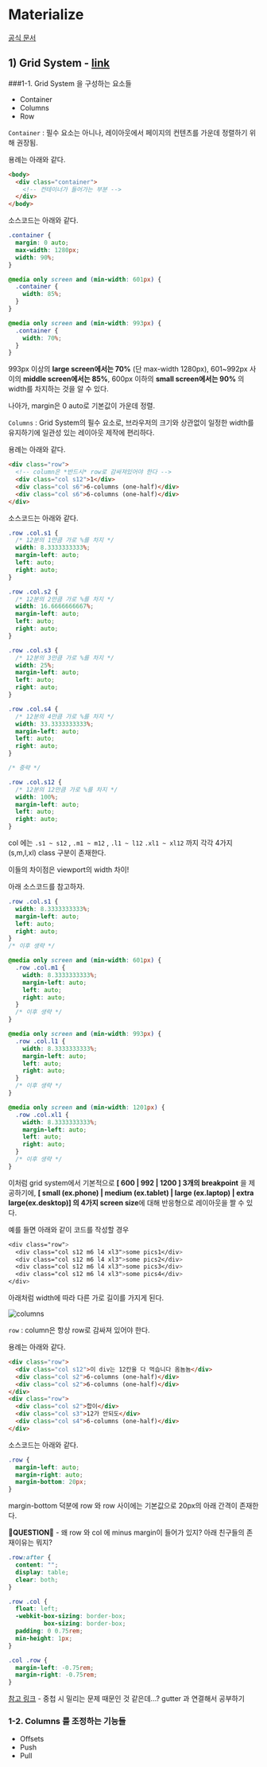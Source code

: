 # Materialize

[공식 문서](https://materializecss.com/)



## 1) Grid System - [link](https://materializecss.com/grid.html)

###1-1. Grid System 을 구성하는 요소들

- Container
- Columns
- Row



`Container` : 필수 요소는 아니나, 레이아웃에서 페이지의 컨텐츠를 가운데 정렬하기 위해 권장됨.

용례는 아래와 같다.

```html
<body>
  <div class="container">
    <!-- 컨테이너가 들어가는 부분 -->
  </div>
</body>
```

소스코드는 아래와 같다.

```css
.container {
  margin: 0 auto;
  max-width: 1280px;
  width: 90%;
}

@media only screen and (min-width: 601px) {
  .container {
    width: 85%;
  }
}

@media only screen and (min-width: 993px) {
  .container {
    width: 70%;
  }
}
```

993px 이상의 **large screen에서는 70%** (단 max-width 1280px), 601~992px 사이의 **middle screen에서는 85%**, 600px 이하의 **small screen에서는 90%** 의 width를 차지하는 것을 알 수 있다.

나아가, margin은 0 auto로 기본값이 가운데 정렬.



`Columns` : Grid System의 필수 요소로, 브라우저의 크기와 상관없이 일정한 width를 유지하기에 일관성 있는 레이아웃 제작에 편리하다.

용례는 아래와 같다.

```html
<div class="row">
  <!-- column은 *반드시* row로 감싸져있어야 한다 -->
  <div class="col s12">1</div>
  <div class="col s6">6-columns (one-half)</div>
  <div class="col s6">6-columns (one-half)</div>
</div>
```

소스코드는 아래와 같다.

```css
.row .col.s1 {
  /* 12분의 1만큼 가로 %를 차지 */
  width: 8.3333333333%;
  margin-left: auto;
  left: auto;
  right: auto;
}

.row .col.s2 {
  /* 12분의 2만큼 가로 %를 차지 */
  width: 16.6666666667%;
  margin-left: auto;
  left: auto;
  right: auto;
}

.row .col.s3 {
  /* 12분의 3만큼 가로 %를 차지 */
  width: 25%;
  margin-left: auto;
  left: auto;
  right: auto;
}

.row .col.s4 {
  /* 12분의 4만큼 가로 %를 차지 */
  width: 33.3333333333%;
  margin-left: auto;
  left: auto;
  right: auto;
}

/* 중략 */

.row .col.s12 {
  /* 12분의 12만큼 가로 %를 차지 */
  width: 100%;
  margin-left: auto;
  left: auto;
  right: auto;
}
```



col 에는 `.s1 ~ s12` , `.m1 ~ m12` , `.l1 ~ l12` `.xl1 ~ xl12` 까지 각각 4가지 (s,m,l,xl) class 구분이 존재한다.

이들의 차이점은 viewport의 width 차이!

아래 소스코드를 참고하자.

```css
.row .col.s1 {
  width: 8.3333333333%;
  margin-left: auto;
  left: auto;
  right: auto;
}
/* 이후 생략 */

@media only screen and (min-width: 601px) {
  .row .col.m1 {
    width: 8.3333333333%;
    margin-left: auto;
    left: auto;
    right: auto;
  }
  /* 이후 생략 */
}

@media only screen and (min-width: 993px) {
  .row .col.l1 {
    width: 8.3333333333%;
    margin-left: auto;
    left: auto;
    right: auto;
  }
  /* 이후 생략 */
}

@media only screen and (min-width: 1201px) {
  .row .col.xl1 {
    width: 8.3333333333%;
    margin-left: auto;
    left: auto;
    right: auto;
  }
  /* 이후 생략 */
}

```

이처럼 grid system에서 기본적으로 **[ 600 | 992 | 1200 ] 3개의 breakpoint** 을 제공하기에,  **[ small (ex.phone) | medium (ex.tablet) | large (ex.laptop) | extra large(ex.desktop)] 의 4가지 screen size**에 대해 반응형으로 레이아웃을 짤 수 있다.

예를 들면 아래와 같이 코드를 작성할 경우

```css
<div class="row">
  <div class="col s12 m6 l4 xl3">some pics1</div>
  <div class="col s12 m6 l4 xl3">some pics2</div>
  <div class="col s12 m6 l4 xl3">some pics3</div>
  <div class="col s12 m6 l4 xl3">some pics4</div>
</div>
```
아래처럼 width에 따라 다른 가로 길이를 가지게 된다.

![columns](image/columns.png)



`row` : column은 항상 row로 감싸져 있어야 한다.

용례는 아래와 같다.

```html
<div class="row">
  <div class="col s12">이 div는 12칸을 다 먹습니다 옴뇸뇸</div>
  <div class="col s2">6-columns (one-half)</div>
  <div class="col s2">6-columns (one-half)</div>
</div>
<div class="row">
  <div class="col s2">합이</div>
  <div class="col s3">12가 안되도</div>
  <div class="col s4">6-columns (one-half)</div>
</div>
```

소스코드는 아래와 같다.

```css
.row {
  margin-left: auto;
  margin-right: auto;
  margin-bottom: 20px;
}
```

margin-bottom 덕분에 row 와 row 사이에는 기본값으로 20px의 아래 간격이 존재한다.



**🧐QUESTION🧐** - 왜 row 와 col 에 minus margin이 들어가 있지? 아래 친구들의 존재이유는 뭐지?

```css
.row:after {
  content: "";
  display: table;
  clear: both;
}

.row .col {
  float: left;
  -webkit-box-sizing: border-box;
          box-sizing: border-box;
  padding: 0 0.75rem;
  min-height: 1px;
}

.col .row {
  margin-left: -0.75rem;
  margin-right: -0.75rem;
}
```

[참고 링크](https://stackoverflow.com/questions/47530351/why-negative-margin-in-row) - 중첩 시 밀리는 문제 때문인 것 같은데...? gutter 과 연결해서 공부하기



### 1-2. Columns 를 조정하는 기능들

- Offsets
- Push
- Pull

